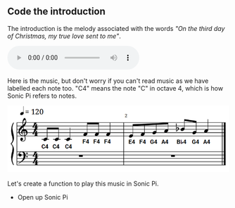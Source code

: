 ## Code the introduction

The introduction is the melody associated with the words _"On the third day of Christmas, my true love sent to me"_.

<div id="audio-preview" class="pdf-hidden">

<audio controls preload>
  <source src="resources/intro.mp3" type="audio/mpeg">
Your browser does not support the <code>audio</code> element.
</audio>

</div>

Here is the music, but don't worry if you can't read music as we have labelled each note too. "C4" means the note "C" in octave 4, which is how Sonic Pi refers to notes.

![Introduction](images/introduction.png)

Let's create a function to play this music in Sonic Pi.

+ Open up Sonic Pi
